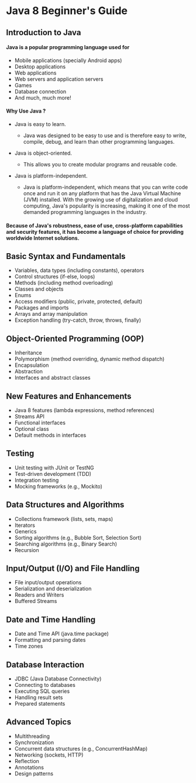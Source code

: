 # Java 8 Beginner's Guide
## Introduction to Java 
#### Java is a popular programming language used for 
- Mobile applications (specially Android apps)
- Desktop applications
- Web applications
- Web servers and application servers
- Games
- Database connection
- And much, much more!

#### Why Use Java ?

- Java is easy to learn.
    - Java was designed to be easy to use and is therefore easy to write,   compile, debug, and learn than other programming languages.

- Java is object-oriented.
    - This allows you to create modular programs and reusable code.

- Java is platform-independent.
    - Java is platform-independent, which means that you can write code once and run it on any platform that has the Java Virtual Machine (JVM) installed. With the growing use of digitalization and cloud computing, Java's popularity is increasing, making it one of the most demanded programming languages in the industry.


#### Because of Java's robustness, ease of use, cross-platform capabilities and security features, it has become a language of choice for providing worldwide Internet solutions.

## Basic Syntax and Fundamentals
- Variables, data types (including constants), operators
- Control structures (if-else, loops)
- Methods (including method overloading)
- Classes and objects
- Enums
- Access modifiers (public, private, protected, default)
- Packages and imports
- Arrays and array manipulation
- Exception handling (try-catch, throw, throws, finally)

## Object-Oriented Programming (OOP)
- Inheritance
- Polymorphism (method overriding, dynamic method dispatch)
- Encapsulation
- Abstraction
- Interfaces and abstract classes

## New Features and Enhancements
- Java 8 features (lambda expressions, method references)
- Streams API
- Functional interfaces
- Optional class
- Default methods in interfaces

## Testing
- Unit testing with JUnit or TestNG
- Test-driven development (TDD)
- Integration testing
- Mocking frameworks (e.g., Mockito)

## Data Structures and Algorithms
- Collections framework (lists, sets, maps)
- Iterators
- Generics
- Sorting algorithms (e.g., Bubble Sort, Selection Sort)
- Searching algorithms (e.g., Binary Search)
- Recursion

## Input/Output (I/O) and File Handling
- File input/output operations
- Serialization and deserialization
- Readers and Writers
- Buffered Streams

## Date and Time Handling
- Date and Time API (java.time package)
- Formatting and parsing dates
- Time zones

## Database Interaction
- JDBC (Java Database Connectivity)
- Connecting to databases
- Executing SQL queries
- Handling result sets
- Prepared statements

## Advanced Topics
- Multithreading
- Synchronization
- Concurrent data structures (e.g., ConcurrentHashMap)
- Networking (sockets, HTTP)
- Reflection
- Annotations
- Design patterns
